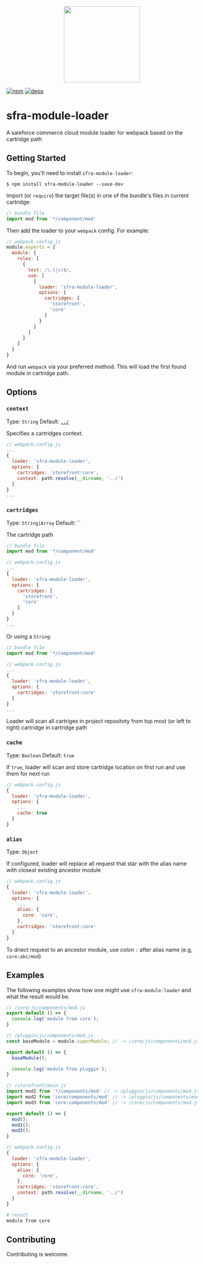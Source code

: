 <div align="center">
  <a href="https://github.com/webpack/webpack">
    <img width="200" height="200" src="https://webpack.js.org/assets/icon-square-big.svg">
  </a>
</div>

[![npm][npm]][npm-url]
[![deps][deps]][deps-url]

# sfra-module-loader

A saleforce commerce cloud module loader for webpack based on the cartridge path

## Getting Started

To begin, you'll need to install `sfra-module-loader`:

```console
$ npm install sfra-module-loader --save-dev
```

Import (or `require`) the target file(s) in one of the bundle's files in current cartridge:

```js
// bundle file
import mod from '*/component/mod'
```

Then add the loader to your `webpack` config. For example:

```js
// webpack.config.js
module.exports = {
  module: {
    rules: [
      {
        test: /\.(js)$/,
        use: [
          {
            loader: 'sfra-module-loader',
            options: {
              cartridges: [
                'storefront',
                'core'
              ]
            }
          }
        ]
      }
    ]
  }
}
```

And run `webpack` via your preferred method. This will load the first found module in cartridge path.

## Options

### `context`

Type: `String`
Default: [`../`](https://webpack.js.org/configuration/entry-context/#context)

Specifies a cartridges context.

```js
// webpack.config.js
...
{
  loader: 'sfra-module-loader',
  options: {
    cartridges: 'storefront:core',
    context: path.resolve(__dirname, '../')
  }
}
...
```

### `cartridges`

Type: `String|Array`
Default: ``

The cartridge path

```js
// bundle file
import mod from '*/component/mod'
```

```js
// webpack.config.js
...
{
  loader: 'sfra-module-loader',
  options: {
    cartridges: [
      'storefront',
      'core'
    ]
  }
}
...
```

Or using a `String`:

```js
// bundle file
import mod from '*/component/mod'
```

```js
// webpack.config.js
...
{
  loader: 'sfra-module-loader',
  options: {
    cartridges: 'storefront:core'
  }
}
...
```

Loader will scan all cartriges in project repositoty from top most (or left to right) cartridge in cartridge path

### `cache`

Type: `Boolean`
Default: `true`

If `true`, loader will scan and store cartridge location on first run and use them for next run

```js
// webpack.config.js
{
  loader: 'sfra-module-loader',
  options: {
    ...
    cache: true
  }
}
```

### `alias`

Type: `Object`

If configured, loader will replace all request that star with the alias name with closest existing ancestor module   

```js
// webpack.config.js
{
  loader: 'sfra-module-loader',
  options: {
    ...
    alias: {
      core: 'core',
    },
    cartridges: 'storefront:core'
  }
}
```

To driect request to an ancestor module, use colon `:` after alias name (e.g, `core:abc/mod`)

## Examples

The following examples show how one might use `sfra-module-loader` and what the result
would be.

```js
// /core/js/components/mod.js 
export default () => {
  console.log('module from core');
}
```

```js
// /pluggin/js/components/mod.js 
const baseModule = module.superModule; // -> /core/js/components/mod.js

export default () => {
  baseModule();

  console.log('module from pluggin');
}
```

```js
// /storefront/main.js
import mod1 from '*/components/mod' // -> /pluggin/js/components/mod.js
import mod2 from 'core/components/mod' // -> /pluggin/js/components/mod.js
import mod3 from 'core:components/mod' // -> /core/js/components/mod.js

export default () => {
  mod();
  mod1();
  mod3();
}
```

```js
// webpack.config.js
{
  loader: 'sfra-module-loader',
  options: {
    alias: {
      core: 'core',
    },
    cartridges: 'storefront:core',
    context: path.resolve(__dirname, '../')
  }
}
```

```bash
# result
module from core
```


## Contributing

Contributing is welcome.

[npm]: https://img.shields.io/npm/v/sfra-module-loader.svg
[npm-url]: https://npmjs.com/package/sfra-module-loader

[deps]: https://david-dm.org/haan123/sfra-module-loader.svg
[deps-url]: https://david-dm.org/haan123/sfra-module-loader
